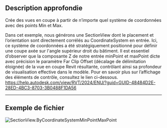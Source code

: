 ## Description approfondie
Crée des vues en coupe à partir de n’importe quel système de coordonnées avec des points Min et Max.

Dans cet exemple, nous générons une SectionView dont le placement et l’orientation sont directement corrélés au CoordinateSystem en entrée. Ici, ce système de coordonnées a été stratégiquement positionné pour définir une coupe axée sur l'angle supérieur droit du bâtiment. Il est essentiel d’observer que la composante Z de notre entrée minPoint et maxPoint dicte avec précision le paramètre Far Clip Offset (décalage de délimitation éloignée) de la vue en coupe Revit résultante, contrôlant ainsi sa profondeur de visualisation effective dans le modèle.
Pour en savoir plus sur l’affichage des éléments de contrôle, consultez le lien ci-dessous.
https://help.autodesk.com/view/RVT/2024/ENU/?guid=GUID-48484D2E-28ED-4BC3-8703-3B0488F1DA56
___
## Exemple de fichier

![SectionView.ByCoordinateSystemMinPointMaxPoint](./Revit.Elements.Views.SectionView.ByCoordinateSystemMinPointMaxPoint_img.jpg)

